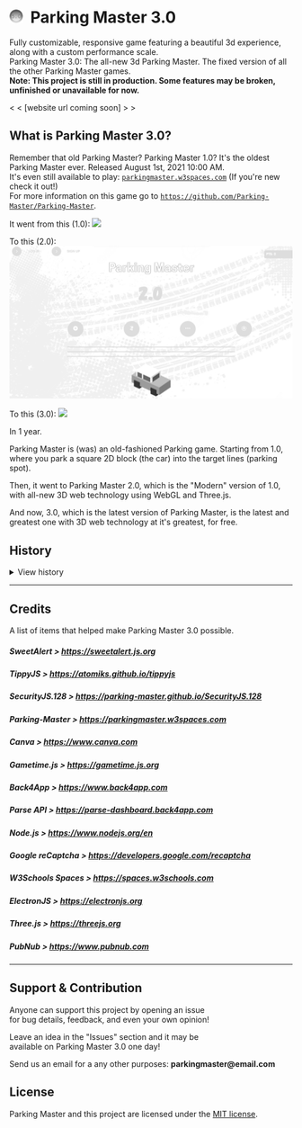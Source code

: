 # <img alt="Favicon" src="favicon.ico" width="24" />&nbsp;&nbsp;Parking Master 3.0
Fully customizable, responsive game featuring a beautiful 3d experience, along with a custom performance scale.<br>
Parking Master 3.0: The all-new 3d Parking Master. The fixed version of all the other Parking Master games.<br>
**Note: This project is still in production. Some features may be broken, unfinished or unavailable for now.**

\< \< [website url coming soon] \> \>

## What is Parking Master 3.0?
Remember that old Parking Master? Parking Master 1.0? It's the oldest Parking Master ever. Released August 1st, 2021 10:00 AM.<br>
It's even still available to play: [`parkingmaster.w3spaces.com`](https://parkingmaster.w3spaces.com) (If you're new check it out!)<br>
For more information on this game go to [`https://github.com/Parking-Master/Parking-Master`](https://github.com/Parking-Master/Parking-Master).

It went from this (1.0):
<img src="https://user-images.githubusercontent.com/88283567/164757620-85fd5706-5ef0-4214-882f-1706ae7071e2.png">

To this (2.0):
<img src="https://github.com/Parking-Master/Parking-Master-2.0/blob/main/preview.png?raw=true">


To this (3.0):
<img src="https://user-images.githubusercontent.com/88283567/187799704-f8ced546-8969-4018-9d07-f6b30057131f.png">

In 1 year.

Parking Master is (was) an old-fashioned Parking game. Starting from 1.0, where you park a square 2D block (the car) into the target lines (parking spot).<br>

Then, it went to Parking Master 2.0, which is the "Modern" version of 1.0, with all-new 3D web technology using WebGL and Three.js.

And now, 3.0, which is the latest version of Parking Master, is the latest and greatest one with 3D web technology at it's greatest, for free.

## History
<details>
<summary>View history</summary>
<br>
<details>
<summary>1.0</summary>
v1.9
<img src="https://user-images.githubusercontent.com/88283567/164757620-85fd5706-5ef0-4214-882f-1706ae7071e2.png" />
<br>
v1.6
<img src="https://user-images.githubusercontent.com/88283567/164759776-8c5aff07-a96b-44f3-a4d9-9459bdcca2f1.png" />
<br>
< v1.0 (in production)
<img src="https://user-images.githubusercontent.com/88283567/164761406-fb962e3a-d0e9-45e9-b265-6236ee649efe.png" />
<br>
</details>
<details>
<summary>2.0</summary>
v2.0
<img src="https://github.com/Parking-Master/Parking-Master-2.0/blob/main/preview.png?raw=true">
<br>
</details>
<details>
<summary>3.0</summary>
v3.0
<img src="https://user-images.githubusercontent.com/88283567/187799704-f8ced546-8969-4018-9d07-f6b30057131f.png">
<br>
</details>

Historic site at [`old.parkingmaster.tk`](https://old.parkingmaster.tk)
</details>
<hr>
<h2>Credits</h2>
A list of items that helped make Parking Master 3.0 possible.

##### SweetAlert \> https://sweetalert.js.org
##### TippyJS \> https://atomiks.github.io/tippyjs
##### SecurityJS.128 \> https://parking-master.github.io/SecurityJS.128
##### Parking-Master \> https://parkingmaster.w3spaces.com
##### Canva \> https://www.canva.com
##### Gametime.js \> https://gametime.js.org
##### Back4App \> https://www.back4app.com
##### Parse API \> https://parse-dashboard.back4app.com
##### Node.js \> https://www.nodejs.org/en
##### Google reCaptcha \> https://developers.google.com/recaptcha
##### W3Schools Spaces \> https://spaces.w3schools.com
##### ElectronJS \> https://electronjs.org
##### Three.js \> https://threejs.org
##### PubNub \> https://www.pubnub.com
___
## Support & Contribution
Anyone can support this project by opening an issue<br>for bug details, feedback, and even your own opinion!

Leave an idea in the "Issues" section and it may be<br>available on Parking Master 3.0 one day!

Send us an email for a any other purposes: __parkingmaster@email.com__

## License
Parking Master and this project are licensed under the [MIT license](LICENSE).
